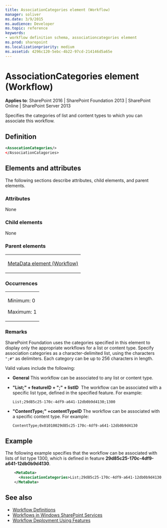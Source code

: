 ```yaml
---
title: AssociationCategories element (Workflow)
manager: soliver
ms.date: 3/9/2015
ms.audience: Developer
ms.topic: reference
keywords:
- workflow definition schema, associationcategories element
ms.prod: sharepoint
ms.localizationpriority: medium
ms.assetid: 4296c120-5ebc-4b22-97cd-214146d5a65e
---
```


# AssociationCategories element (Workflow)

**Applies to**: SharePoint 2016 | SharePoint Foundation 2013 | SharePoint Online | SharePoint Server 2013

Specifies the categories of list and content types to which you can associate this workflow.

## Definition

```XML
<AssocationCategories/>
</AssociationCatagories>
```

## Elements and attributes

The following sections describe attributes, child elements, and parent elements.

### Attributes

None

### Child elements

None

### Parent elements

<table>
<colgroup>
<col width="100%" />
</colgroup>
<tbody>
<tr class="odd">
<td align="left"><p><a href="metadata-element-workflow.md">MetaData element (Workflow)</a></p></td>
</tr>
</tbody>
</table>

### Occurrences

<table>
<colgroup>
<col width="100%" />
</colgroup>
<tbody>
<tr class="odd">
<td align="left"><p>Minimum: 0</p>
<p>Maximum: 1</p></td>
</tr>
</tbody>
</table>

### Remarks

SharePoint Foundation uses the categories specified in this element to display only the appropriate workflows for a list or content type. Specify association categories as a character-delimited list, using the characters `";#"` as delimiters. Each category can be up to 256 characters in length.

Valid values include the following:

- **General** This workflow can be associated to any list or content type.

- **"List;" + featureID + ";" + listID**  The workflow can be associated with a specific list type, defined in the specified feature. For example:

    `List;29d85c25-170c-4df9-a641-12db0b9d4130;1300`

- **"ContentType;" +contentTypeID** The workflow can be associated with a specific content type. For example:

    `ContentType;0x01010029d85c25-170c-4df9-a641-12db0b9d4130`

## Example

The following example specifies that the workflow can be associated with lists of list type 1300, which is defined in feature **29d85c25-170c-4df9-a641-12db0b9d4130**.

```XML
    <MetaData>
      <AssociationCategories>List;29d85c25-170c-4df9-a641-12db0b9d4130;1300</AssociationCategories>
    </MetaData>
```

## See also

- [Workflow Definitions](workflow-definitions.md)
- [Workflows in Windows SharePoint Services](https://msdn.microsoft.com/library/be0888d4-20b2-4d39-bf28-2d8a71829d8e(Office.15).aspx)
- [Workflow Deployment Using Features](https://msdn.microsoft.com/library/ad294f09-483d-4e87-bd19-fa37795ed558(Office.15).aspx)








